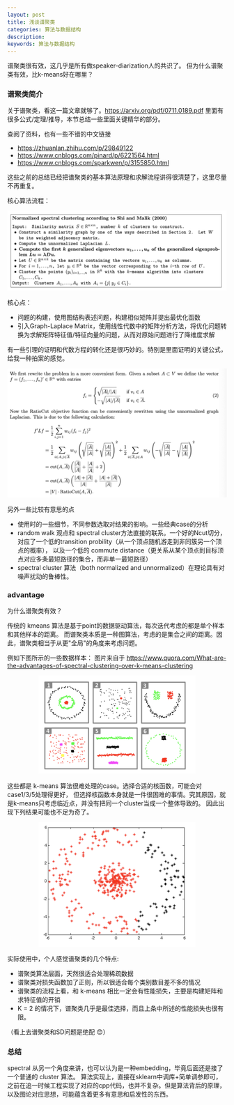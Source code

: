 ```yaml
---
layout: post
title: 浅谈谱聚类 
categories: 算法与数据结构
description: 
keywords: 算法与数据结构
---
```


谱聚类很有效，这几乎是所有做speaker-diarization人的共识了。
但为什么谱聚类有效，比k-means好在哪里？

### 谱聚类简介

关于谱聚类，看这一篇文章就够了。https://arxiv.org/pdf/0711.0189.pdf
里面有很多公式/定理/推导，本节总结一些里面关键精华的部分。

查阅了资料，也有一些不错的中文链接
- https://zhuanlan.zhihu.com/p/29849122
- https://www.cnblogs.com/pinard/p/6221564.html
- https://www.cnblogs.com/sparkwen/p/3155850.html

这些之前的总结已经把谱聚类的基本算法原理和求解流程讲得很清楚了，这里尽量不再重复。

核心算法流程：
<div style="text-align: center"><img src="https://github.com/Liu-Feng-deeplearning/Liu-Feng-deeplearning.github.io/blob/master/images/posts/2021/2021-11-07-spectral-cluster-3.png?raw=true" width="600" /></div>

核心点：
- 问题的构建，使用图结构表述问题，构建相似矩阵并提出最优化函数
- 引入Graph-Laplace Matrix，使用线性代数中的矩阵分析方法，将优化问题转换为求解矩阵特征值/特征向量的问题，从而对原始问题进行了降维度求解

有一些引理的证明和代数方程的转化还是很巧妙的。特别是里面证明的关键公式，给我一种拍案的感觉。
<div style="text-align: center"><img src="https://github.com/Liu-Feng-deeplearning/Liu-Feng-deeplearning.github.io/blob/master/images/posts/2021/2021-11-07-spectral-cluster-4.png?raw=true" width="600" /></div>


另外一些比较有意思的点
- 使用时的一些细节，不同参数选取对结果的影响。一些经典case的分析
- random walk 观点和 spectral cluster方法直接的联系。一个好的Ncut切分，对应了一个低的transition probility（从一个顶点随机游走到非同簇另一个顶点的概率），
以及一个低的 commute distance（更关系从某个顶点到目标顶点对应多条最短路径的集合，而非单一最短路径）
- spectral cluster 算法（both normalized and unnormalized）在理论具有对噪声扰动的鲁棒性。

### advantage

为什么谱聚类有效？

传统的 kmeans 算法是基于point的数据驱动算法，每次迭代考虑的都是单个样本和其他样本的距离。
而谱聚类本质是一种图算法，考虑的是集合之间的距离。因此，谱聚类相当于从更"全局"的角度来考虑问题。

例如下图所示的一些数据样本：
图片来自于 https://www.quora.com/What-are-the-advantages-of-spectral-clustering-over-k-means-clustering

<div style="text-align: center"><img src="https://github.com/Liu-Feng-deeplearning/Liu-Feng-deeplearning.github.io/blob/master/images/posts/2021/2021-11-07-spectral-cluster.png?raw=true" width="360" /></div>

这些都是 k-means 算法很难处理的case。选择合适的核函数，可能会对case1/3/5处理得更好，
但选择核函数本身就是一件很困难的事情。究其原因，就是k-means只考虑临近点，并没有把同一个cluster当成一个整体导致的。
因此出现下列结果可能也不足为奇了。

<div style="text-align: center"><img src="https://github.com/Liu-Feng-deeplearning/Liu-Feng-deeplearning.github.io/blob/master/images/posts/2021/2021-11-07-spectral-cluster-2.png?raw=true" width="360" /></div>

实际使用中，个人感觉谱聚类的几个特点:

- 谱聚类算法层面，天然很适合处理稀疏数据
- 谱聚类对损失函数加了正则，所以很适合每个类别数目差不多的情况
- 谱聚类的流程上看，和 k-means 相比一定会有性能损失，主要是构建矩阵和求特征值的开销
- K = 2 的情况下，谱聚类几乎是最佳选择，而且上条中所述的性能损失也很有限。

（看上去谱聚类和SD问题是绝配 😊）

### 总结

spectral 从另一个角度来讲，也可以认为是一种embedding，毕竟后面还是接了一个普通的 cluster 算法。
算法实现上，直接在sklearn中调库+简单调参即可，之前在追一时候工程实现了对应的cpp代码，也并不复杂。但是算法背后的原理，以及图论对应思想，可能蕴含着更多有意思和启发性的东西。